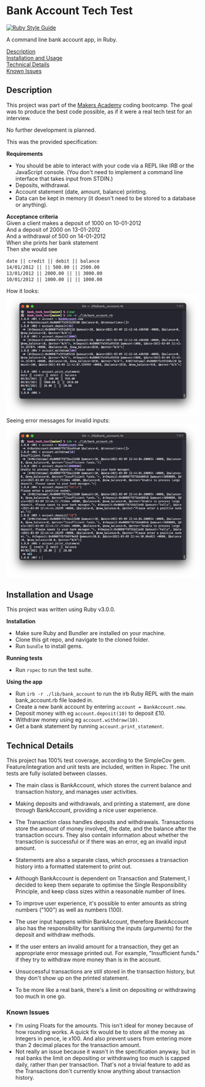 # Bank Account Tech Test

[![Ruby Style Guide](https://img.shields.io/badge/code_style-rubocop-brightgreen.svg)](https://github.com/rubocop/rubocop)

A command line bank account app, in Ruby.

[Description](#description)  
[Installation and Usage](#installation-and-usage)  
[Technical Details](#technical-details)  
[Known Issues](#known-issues)  

## Description

This project was part of the [Makers Academy](https://makers.tech) coding bootcamp. The goal was to produce the best code possible, as if it were a real tech test for an interview.  

No further development is planned.  

This was the provided specification:  

**Requirements**  
* You should be able to interact with your code via a REPL like IRB or the JavaScript console. (You don't need to implement a command line interface that takes input from STDIN.)
* Deposits, withdrawal.
* Account statement (date, amount, balance) printing.
* Data can be kept in memory (it doesn't need to be stored to a database or anything).

**Acceptance criteria**  
Given a client makes a deposit of 1000 on 10-01-2012  
And a deposit of 2000 on 13-01-2012  
And a withdrawal of 500 on 14-01-2012  
When she prints her bank statement  
Then she would see  

```
date || credit || debit || balance
14/01/2012 || || 500.00 || 2500.00
13/01/2012 || 2000.00 || || 3000.00
10/01/2012 || 1000.00 || || 1000.00
```
    
How it looks:
![using the app](public/deposits_and_withdrawals.png)  
Seeing error messages for invalid inputs:  
![seeing error messages](public/error_messages.png)    
  
## Installation and Usage

This project was written using Ruby v3.0.0.

**Installation**
* Make sure Ruby and Bundler are installed on your machine.
* Clone this git repo, and navigate to the cloned folder.
* Run `bundle` to install gems.

**Running tests**
* Run `rspec` to run the test suite.

**Using the app**
* Run `irb -r ./lib/bank_account` to run the irb Ruby REPL with the main bank_account.rb file loaded in.
* Create a new bank account by entering `account = BankAccount.new`.
* Deposit money with eg `account.deposit(10)` to deposit £10.
* Withdraw money using eg `account.withdraw(10)`.
* Get a bank statement by running `account.print_statement`.

## Technical Details

This project has 100% test coverage, according to the SimpleCov gem. Feature/integration and unit tests are included, written in Rspec. The unit tests are fully isolated between classes.  

* The main class is BankAccount, which stores the current balance and transaction history, and manages user activities.
* Making deposits and withdrawals, and printing a statement, are done through BankAccount, providing a nice user experience.
* The Transaction class handles deposits and withdrawals. Transactions store the amount of money involved, the date, and the balance after the transaction occurs. They also contain information about whether the transaction is successful or if there was an error, eg an invalid input amount.
* Statements are also a separate class, which processes a transaction history into a formatted statement to print out.  
* Although BankAccount is dependent on Transaction and Statement, I decided to keep them separate to optimise the Single Responsibility Principle, and keep class sizes within a reasonable number of lines.

* To improve user experience, it's possible to enter amounts as string numbers ("100") as well as numbers (100).
* The user input happens within BankAccount, therefore BankAccount also has the responsibility for sanitising the inputs (arguments) for the deposit and withdraw methods.
* If the user enters an invalid amount for a transaction, they get an appropriate error message printed out. For example, "Insufficient funds." if they try to withdraw more money than is in the account.
* Unsuccessful transactions are still stored in the transaction history, but they don't show up on the printed statement.   
* To be more like a real bank, there's a limit on depositing or withdrawing too much in one go.
  
### Known Issues
* I'm using Floats for the amounts. This isn't ideal for money because of how rounding works. A quick fix would be to store all the money as Integers in pence, ie x100. And also prevent users from entering more than 2 decimal places for the transaction amount.
* Not really an issue because it wasn't in the specification anyway, but in real banks the limit on depositing or withdrawing too much is capped daily, rather than per transaction. That's not a trivial feature to add as the Transactions don't currently know anything about transaction history.


